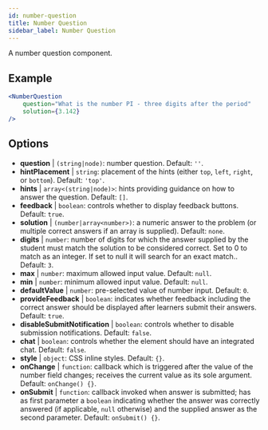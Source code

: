 ```yaml
---
id: number-question 
title: Number Question
sidebar_label: Number Question
---
```


A number question component.

## Example

```jsx live
<NumberQuestion
    question="What is the number PI - three digits after the period"
    solution={3.142}
/>
```

## Options

* __question__ | `(string|node)`: number question. Default: `''`.
* __hintPlacement__ | `string`: placement of the hints (either `top`, `left`, `right`, or `bottom`). Default: `'top'`.
* __hints__ | `array<(string|node)>`: hints providing guidance on how to answer the question. Default: `[]`.
* __feedback__ | `boolean`: controls whether to display feedback buttons. Default: `true`.
* __solution__ | `(number|array<number>)`: a numeric answer to the problem (or multiple correct answers if an array is supplied). Default: `none`.
* __digits__ | `number`: number of digits for which the answer supplied by the student must match the solution to be considered correct. Set to 0 to match as an integer. If set to null it will search for an exact match.. Default: `3`.
* __max__ | `number`: maximum allowed input value. Default: `null`.
* __min__ | `number`: minimum allowed input value. Default: `null`.
* __defaultValue__ | `number`: pre-selected value of number input. Default: `0`.
* __provideFeedback__ | `boolean`: indicates whether feedback including the correct answer should be displayed after learners submit their answers. Default: `true`.
* __disableSubmitNotification__ | `boolean`: controls whether to disable submission notifications. Default: `false`.
* __chat__ | `boolean`: controls whether the element should have an integrated chat. Default: `false`.
* __style__ | `object`: CSS inline styles. Default: `{}`.
* __onChange__ | `function`: callback  which is triggered after the value of the number field changes; receives the current value as its sole argument. Default: `onChange() {}`.
* __onSubmit__ | `function`: callback invoked when answer is submitted; has as first parameter a `boolean` indicating whether the answer was correctly answered (if applicable, `null` otherwise) and the supplied answer as the second parameter. Default: `onSubmit() {}`.
